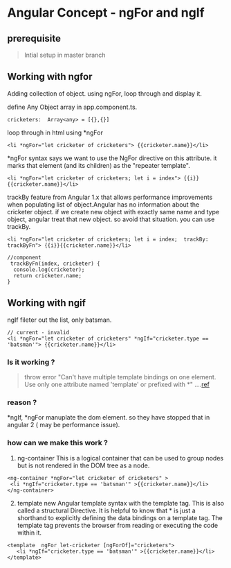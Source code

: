 # Angular Concept - ngFor and ngIf
## prerequisite
>Intial setup in master branch

## Working with ngfor

Adding collection of object. using ngFor, loop through and display it. 

define Any Object array in app.component.ts.
```
cricketers:  Array<any> = [{},{}]
```
loop through in html using *ngFor
```
<li *ngFor="let cricketer of cricketers"> {{cricketer.name}}</li>
```

*ngFor syntax says we want to use the NgFor directive on this attribute. it marks that  element (and its children) as the "repeater template".

```
<li *ngFor="let cricketer of cricketers; let i = index"> {{i}}{{cricketer.name}}</li>
```

trackBy feature from Angular 1.x that allows performance improvements when populating list of object.Angular has no information about the cricketer object. if we create new object with exactly same name and type object, angular treat that new object. so avoid that situation. you can use trackBy.


```
<li *ngFor="let cricketer of cricketers; let i = index;  trackBy: trackByFn"> {{i}}{{cricketer.name}}</li>

//component
 trackByFn(index, cricketer) {
  console.log(cricketer);
  return cricketer.name;
}
```

## Working with ngif

ngIf fileter out the list, only batsman.
```
// current - invalid
<li *ngFor="let cricketer of cricketers" *ngIf="cricketer.type == 'batsman'"> {{cricketer.name}}</li>

```
### Is it working ?
>throw error "Can't have multiple template bindings on one element. Use only one attribute named 'template' or prefixed with *" ....[ref](https://github.com/angular/angular/issues/4792) 

### reason ?
*ngIf, *ngFor manuplate the dom element. so they have stopped that in angular 2 ( may be performance issue). 

### how can we make this work ?

1. ng-container
This is a logical container that can be used to group nodes but is not rendered in the DOM tree as a node.
```
<ng-container *ngFor="let cricketer of cricketers" >
 <li *ngIf="cricketer.type == 'batsman'" >{{cricketer.name}}</li>
</ng-container>
```

2. template
new Angular template syntax with the template tag. This is also called a structural Directive. It is helpful to know that * is just a shorthand to explicitly defining the data bindings on a template tag. The template tag prevents the browser from reading or executing the code within it.

```
<template  ngFor let-cricketer [ngForOf]="cricketers">
   <li *ngIf="cricketer.type == 'batsman'" >{{cricketer.name}}</li>
</template>
```
